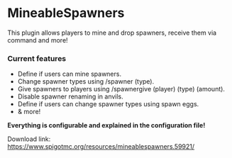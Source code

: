 # MineableSpawners

This plugin allows players to mine and drop spawners, receive them via command and more!

### Current features
- Define if users can mine spawners.
- Change spawner types using /spawner (type).
- Give spawners to players using /spawnergive (player) (type) (amount).
- Disable spawner renaming in anvils.
- Define if users can change spawner types using spawn eggs.
- & more!

**Everything is configurable and explained in the configuration file!**

Download link: https://www.spigotmc.org/resources/mineablespawners.59921/
